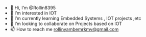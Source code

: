 - 👋 Hi, I’m @Rollin8395
- 👀 I’m interested in IOT
- 🌱 I’m currently learning Embedded Systems , IOT projects ,etc
- 💞️ I’m looking to collaborate on Projects based on IOT 
- 📫 How to reach me rollinyambemrkmv@gmail.com

<!---
Rollin8395/Rollin8395 is a ✨ special ✨ repository because its `README.md` (this file) appears on your GitHub profile.
You can click the Preview link to take a look at your changes.
--->

